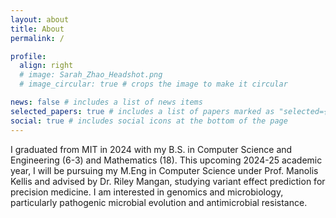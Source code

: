 ```yaml
---
layout: about
title: About
permalink: /

profile:
  align: right
  # image: Sarah_Zhao_Headshot.png
  # image_circular: true # crops the image to make it circular

news: false # includes a list of news items
selected_papers: true # includes a list of papers marked as "selected={true}"
social: true # includes social icons at the bottom of the page
---
```


I graduated from MIT in 2024 with my B.S. in Computer Science and Engineering (6-3) and Mathematics (18). This upcoming 2024-25 academic year, I will be pursuing my M.Eng in Computer Science under Prof. Manolis Kellis and advised by Dr. Riley Mangan, studying variant effect prediction for precision medicine. I am interested in genomics and microbiology, particularly pathogenic microbial evolution and antimicrobial resistance.
